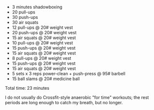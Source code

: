 - 3 minutes shadowboxing
- 20 pull-ups
- 30 push-ups
- 30 air squats
- 12 pull-ups @ 20# weight vest
- 20 push-ups @ 20# weight vest
- 15 air squats @ 20# weight vest
- 10 pull-ups @ 20# weight vest
- 15 push-ups @ 20# weight vest
- 15 air squats @ 20# weight vest
- 8 pull-ups @ 20# weight vest
- 15 push-ups @ 20# weight vest
- 15 air squats @ 20# weight vest
- 5 sets x 3 reps power-clean + push-press @ 95# barbell
- 15 ball slams @ 20# medicine ball

Total time: 23 minutes

I do not usually do Crossfit-style anaerobic "for time" workouts; the rest periods are long enough to catch my breath, but no longer.
